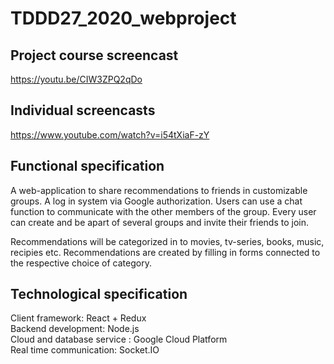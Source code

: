 # TDDD27_2020_webproject

## Project course screencast
https://youtu.be/CIW3ZPQ2qDo

## Individual screencasts
https://www.youtube.com/watch?v=i54tXiaF-zY


## Functional specification
A web-application to share recommendations to friends in customizable groups. A log in system via Google authorization. Users can use a chat function to communicate with the other members of the group. Every user can create and be apart of several groups and invite their friends to join. 

Recommendations will be categorized in to movies, tv-series, books, music, recipies etc. Recommendations are created by filling in forms connected to the respective choice of category.

## Technological specification

Client framework: React + Redux  
Backend development: Node.js  
Cloud and database service : Google Cloud Platform  
Real time communication: Socket.IO  
